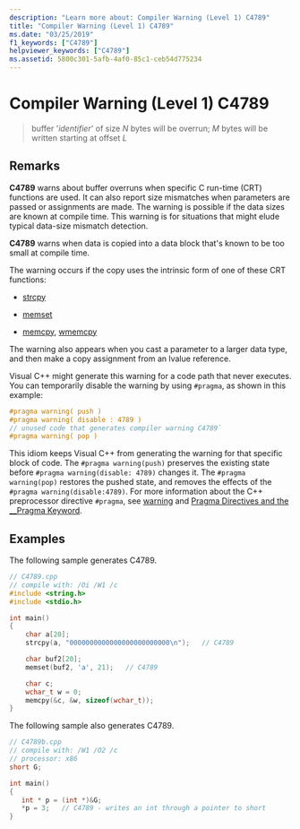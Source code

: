 ```yaml
---
description: "Learn more about: Compiler Warning (Level 1) C4789"
title: "Compiler Warning (Level 1) C4789"
ms.date: "03/25/2019"
f1_keywords: ["C4789"]
helpviewer_keywords: ["C4789"]
ms.assetid: 5800c301-5afb-4af0-85c1-ceb54d775234
---
```

# Compiler Warning (Level 1) C4789

> buffer '*identifier*' of size *N* bytes will be overrun; *M* bytes will be written starting at offset *L*

## Remarks

**C4789** warns about buffer overruns when specific C run-time (CRT) functions are used. It can also report size mismatches when parameters are passed or assignments are made. The warning is possible if the data sizes are known at compile time. This warning is for situations that might elude typical data-size mismatch detection.

**C4789** warns when data is copied into a data block that's known to be too small at compile time.

The warning occurs if the copy uses the intrinsic form of one of these CRT functions:

- [strcpy](../../c-runtime-library/reference/strcpy-wcscpy-mbscpy.md)

- [memset](../../c-runtime-library/reference/memset-wmemset.md)

- [memcpy](../../c-runtime-library/reference/memcpy-wmemcpy.md), [wmemcpy](../../c-runtime-library/reference/memcpy-wmemcpy.md)

The warning also appears when you cast a parameter to a larger data type, and then make a copy assignment from an lvalue reference.

Visual C++ might generate this warning for a code path that never executes. You can temporarily disable the warning by using `#pragma`, as shown in this example:

```cpp
#pragma warning( push )
#pragma warning( disable : 4789 )
// unused code that generates compiler warning C4789`
#pragma warning( pop )
```

This idiom keeps Visual C++ from generating the warning for that specific block of code. The `#pragma warning(push)` preserves the existing state before `#pragma warning(disable: 4789)` changes it. The `#pragma warning(pop)` restores the pushed state, and removes the effects of the `#pragma warning(disable:4789)`. For more information about the C++ preprocessor directive `#pragma`, see [warning](../../preprocessor/warning.md) and [Pragma Directives and the __Pragma Keyword](../../preprocessor/pragma-directives-and-the-pragma-keyword.md).

## Examples

The following sample generates C4789.

```cpp
// C4789.cpp
// compile with: /Oi /W1 /c
#include <string.h>
#include <stdio.h>

int main()
{
    char a[20];
    strcpy(a, "0000000000000000000000000\n");   // C4789

    char buf2[20];
    memset(buf2, 'a', 21);   // C4789

    char c;
    wchar_t w = 0;
    memcpy(&c, &w, sizeof(wchar_t));
}
```

The following sample also generates C4789.

```cpp
// C4789b.cpp
// compile with: /W1 /O2 /c
// processor: x86
short G;

int main()
{
   int * p = (int *)&G;
   *p = 3;   // C4789 - writes an int through a pointer to short
}
```
